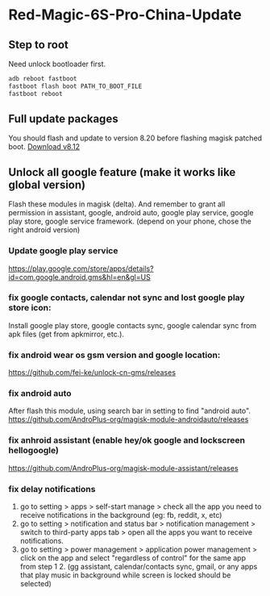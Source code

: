 # Red-Magic-6S-Pro-China-Update

## Step to root

Need unlock bootloader first.

```sh
adb reboot fastboot
fastboot flash boot PATH_TO_BOOT_FILE
fastboot reboot
```

## Full update packages

You should flash and update to version 8.20 before flashing magisk patched boot.
[Download v8.12](http://romdownload.nubia.com/%E7%BA%A2%E9%AD%946S%20Pro/V8.12/NX669S-update.zip)

## Unlock all google feature (make it works like global version)

Flash these modules in magisk (delta). And remember to grant all permission in assistant, google, android auto, google play service, google play store, google service framework. (depend on your phone, chose the right android version)

### Update google play service

https://play.google.com/store/apps/details?id=com.google.android.gms&hl=en&gl=US

### fix google contacts, calendar not sync and lost google play store icon:

Install google play store, google contacts sync, google calendar sync from apk files (get from apkmirror,  etc.).

### fix android wear os gsm version and google location:

https://github.com/fei-ke/unlock-cn-gms/releases

### fix android auto

After flash this module, using search bar in setting to find "android auto". 
https://github.com/AndroPlus-org/magisk-module-androidauto/releases

### fix anhroid assistant (enable hey/ok google and lockscreen hellogoogle)

https://github.com/AndroPlus-org/magisk-module-assistant/releases

### fix delay notifications

1. go to setting > apps > self-start manage > check all the app you need to receive notifications in the background (eg: fb, reddit, x, etc)
2. go to setting > notification and status bar > notification management > switch to third-party apps tab > open all the apps you want to receive notifications.
3. go to setting > power management > application power management > click on the app and select "regardless of control" for the same app from step 1 2. (gg assistant, calendar/contacts sync, 
gmail, or any apps that play music in background while screen is locked should be selected)
